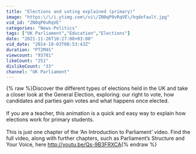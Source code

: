 ```yaml
---
title: "Elections and voting explained (primary)"
image: "https:\/\/i.ytimg.com\/vi\/ZN0qP0vRqVE\/hqdefault.jpg"
vid_id: "ZN0qP0vRqVE"
categories: "News-Politics"
tags: ["UK Parliament","Education","Elections"]
date: "2021-11-26T10:27:08+03:00"
vid_date: "2014-10-03T08:53:43Z"
duration: "PT2M4S"
viewcount: "93781"
likeCount: "251"
dislikeCount: "33"
channel: "UK Parliament"
---
```

{% raw %}Discover the different types of elections held in the UK and take a closer look at the General Election, exploring: our right to vote, how candidates and parties gain votes and what happens once elected.<br /><br />If you are a teacher, this animation is a quick and easy way to explain how elections work for primary students.<br /> <br />This is just one chapter of the ‘An Introduction to Parliament’ video. Find the full video, along with further chapters, such as Parliament’s Structure and Your Voice, here <a rel="nofollow" target="blank" href="http://youtu.be/Qs-9B3FRXCA">http://youtu.be/Qs-9B3FRXCA</a>{% endraw %}
